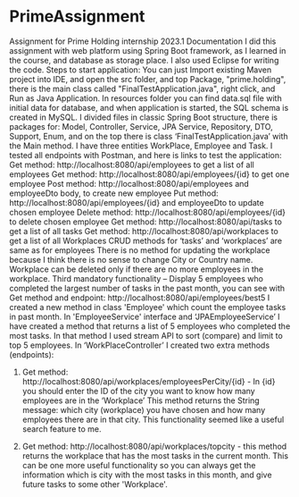 # PrimeAssignment
Assignment for Prime Holding internship 2023.1
Documentation
I did this assignment with web platform using Spring Boot framework, as I learned in the course, and database as storage place. I also used Eclipse for writing the code.
Steps to start application:
You can just Import existing Maven project into IDE, and open the src folder, and top Package, "prime.holding", there is the main class called "FinalTestApplication.java", right click, and Run as Java Application.
In resources folder you can find data.sql file with initial data for database, and when application is started, the SQL schema is created in MySQL.
I divided files in classic Spring Boot structure, there is packages for: Model, Controller, Service, JPA Service, Repository, DTO, Support, Enum, and on the top there is class  ‘FinalTestApplication.java’  with the Main method.
I have three entities WorkPlace, Employee and Task.
I tested all endpoints with Postman, and here is links to test the application:
Get method: http://localhost:8080/api/employees to get a list of all employees
Get method: http://localhost:8080/api/employees/{id} to get one employee
Post method: http://localhost:8080/api/employees and employeeDto body, to create new employee
Put method: http://localhost:8080/api/employees/{id} and employeeDto to update chosen employee
Delete method: http://localhost:8080/api/employees/{id} to delete chosen employee
Get method: http://localhost:8080/api/tasks to get a list of all tasks
Get method: http://localhost:8080/api/workplaces to get a list of all Workplaces
CRUD methods for ‘tasks’ and ‘workplaces’ are same as for employees
There is no method for updating the workplace because I think there is no sense to change City or Country name.
Workplace can be deleted only if there are no more employees in the workplace.
Third mandatory functionality – Display 5 employees who completed the largest number of tasks in the past month, you can see with Get method and endpoint:  http://localhost:8080/api/employees/best5
I created a new method in class 'Employee' which count the employee tasks in past month.
In 'EmployeeService' interface and ‘JPAEmployeeService’  I have created a method that returns a list of 5 employees who completed the most tasks. In that method I used stream API to sort (compare) and limit to top 5 employees.
In ‘WorkPlaceController’ I created two extra methods (endpoints):
1.	 Get method:  http://localhost:8080/api/workplaces/employeesPerCity/{id}   - 
In {id} you should enter the ID of the city you want to know how many employees are in the ‘Workplace’
This method returns the String message: which city (workplace) you have chosen and how many employees there are in that city.
This functionality seemed like a useful search feature to me.

2.	Get method: http://localhost:8080/api/workplaces/topcity -   this method returns the workplace that has the most tasks in the current month.
This can be one more useful functionality so you can always get the information which is city with the most tasks in this month, and give future tasks to some other 'Workplace'.
